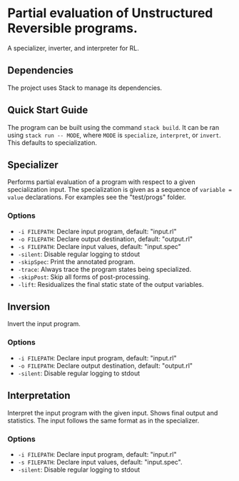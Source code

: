 # Partial evaluation of Unstructured Reversible programs.
A specializer, inverter, and interpreter for RL.

## Dependencies
The project uses Stack to manage its dependencies.

## Quick Start Guide
The program can be built using the command `stack build`.
It can be ran using `stack run -- MODE`, where `MODE` is `specialize`, `interpret`, or `invert`. This defaults to specialization.

## Specializer
Performs partial evaluation of a program with respect to a given specialization input.
The specialization is given as a sequence of `variable = value` declarations.
For examples see the "test/progs" folder.

### Options
 - `-i FILEPATH`: Declare input program, default: "input.rl"
 - `-o FILEPATH`: Declare output destination, default: "output.rl"
 - `-s FILEPATH`: Declare input values, default: "input.spec"
 - `-silent`: Disable regular logging to stdout
 - `-skipSpec`: Print the annotated program.
 - `-trace`: Always trace the program states being specialized. 
 - `-skipPost`: Skip all forms of post-processing.
 - `-lift`: Residualizes the final static state of the output variables.

## Inversion
Invert the input program.

### Options
 - `-i FILEPATH`: Declare input program, default: "input.rl"
 - `-o FILEPATH`: Declare output destination, default: "output.rl"
 - `-silent`: Disable regular logging to stdout

## Interpretation
Interpret the input program with the given input.
Shows final output and statistics. 
The input follows the same format as in the specializer.

### Options
 - `-i FILEPATH`: Declare input program, default: "input.rl"
 - `-s FILEPATH`: Declare input values, default: "input.spec".
 - `-silent`: Disable regular logging to stdout